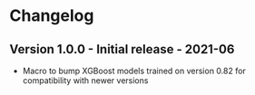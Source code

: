 # Changelog

## Version 1.0.0 - Initial release - 2021-06
- Macro to bump XGBoost models trained on version 0.82 for compatibility with newer versions
